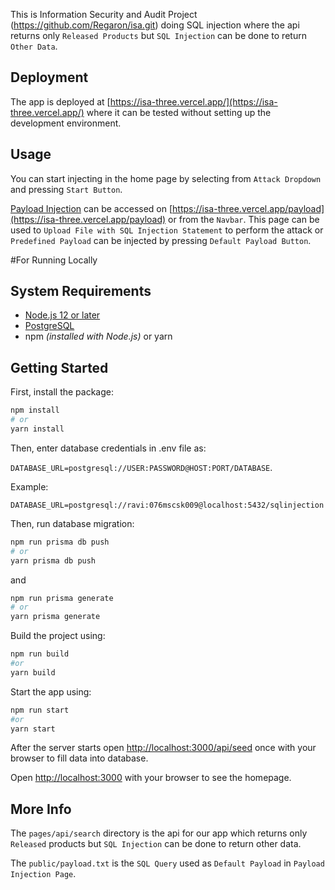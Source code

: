 This is Information Security and Audit Project (https://github.com/Regaron/isa.git) doing SQL injection where the api returns only `Released Products` but `SQL Injection` can be done to return `Other Data`.


## Deployment

The app is deployed at [https://isa-three.vercel.app/](https://isa-three.vercel.app/) where it can be tested without setting up the development environment.

## Usage

You can start injecting in the home page by selecting from `Attack Dropdown` and pressing `Start Button`.

[Payload Injection](https://isa-three.vercel.app/payload) can be accessed on [https://isa-three.vercel.app/payload](https://isa-three.vercel.app/payload) or from the `Navbar`. This page can be used to `Upload File with SQL Injection Statement` to perform the attack or `Predefined Payload` can be injected by pressing `Default Payload Button`.

#For Running Locally

## System Requirements

- [Node.js 12 or later](https://nodejs.org/en/)
- [PostgreSQL](https://www.postgresql.org/)
- npm *(installed with Node.js)* or yarn

## Getting Started

First, install the package:

```bash
npm install
# or
yarn install
```

Then, enter database credentials in .env file as:

`DATABASE_URL=postgresql://USER:PASSWORD@HOST:PORT/DATABASE`.

Example:

`DATABASE_URL=postgresql://ravi:076mscsk009@localhost:5432/sqlinjection`

Then, run database migration:

```bash
npm run prisma db push
# or
yarn prisma db push
```
and

```bash
npm run prisma generate
# or
yarn prisma generate
```

Build the project using:

```bash
npm run build
#or
yarn build
```

Start the app using:

```bash
npm run start
#or
yarn start
```

After the server starts open [http://localhost:3000/api/seed](http://localhost:3000/api/seed) once with your browser to fill data into database.

Open [http://localhost:3000](http://localhost:3000) with your browser to see the homepage.

## More Info

The `pages/api/search` directory is the api for our app which returns only `Released` products but `SQL Injection` can be done to return other data.

The `public/payload.txt` is the `SQL Query` used as `Default Payload` in `Payload Injection Page`.